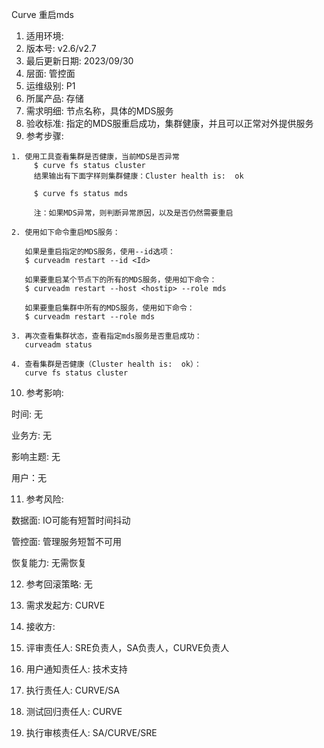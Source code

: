 Curve 重启mds

1. 适用环境:
2. 版本号: v2.6/v2.7
3. 最后更新日期: 2023/09/30
4. 层面: 管控面
5. 运维级别: P1
6. 所属产品: 存储
7. 需求明细: 节点名称，具体的MDS服务
8. 验收标准: 指定的MDS服重启成功，集群健康，并且可以正常对外提供服务
9. 参考步骤:

```plaintext
1. 使用工具查看集群是否健康，当前MDS是否异常
	 $ curve fs status cluster
	 结果输出有下面字样则集群健康：Cluster health is:  ok
	 
	 $ curve fs status mds
	 
	 注：如果MDS异常，则判断异常原因，以及是否仍然需要重启
      
2. 使用如下命令重启MDS服务：

   如果是重启指定的MDS服务，使用--id选项：
   $ curveadm restart --id <Id>
   
   如果要重启某个节点下的所有的MDS服务，使用如下命令：
   $ curveadm restart --host <hostip> --role mds
   
   如果要重启集群中所有的MDS服务，使用如下命令：
   $ curveadm restart --role mds
   
3. 再次查看集群状态，查看指定mds服务是否重启成功：
   curveadm status
   
4. 查看集群是否健康（Cluster health is:  ok）：
   curve fs status cluster
```

10. 参考影响:

时间: 无

业务方: 无

影响主题: 无

用户：无

11. 参考风险:

数据面: IO可能有短暂时间抖动

管控面: 管理服务短暂不可用

恢复能力: 无需恢复

12. 参考回滚策略: 无

13. 需求发起方: CURVE

14. 接收方:

15. 评审责任人: SRE负责人，SA负责人，CURVE负责人

16. 用户通知责任人: 技术支持

17. 执行责任人: CURVE/SA

18. 测试回归责任人: CURVE

19. 执行审核责任人: SA/CURVE/SRE